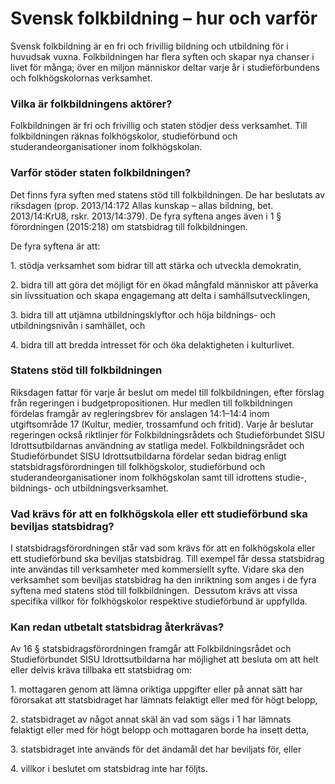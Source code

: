 # Svensk folkbildning – hur och varför

Svensk folkbildning är en fri och frivillig bildning och utbildning för i huvudsak vuxna. Folkbildningen har flera syften och skapar nya chanser i livet för många; över en miljon människor deltar varje år i studieförbundens och folkhögskolornas verksamhet.


### Vilka är folkbildningens aktörer?

Folkbildningen är fri och frivillig och staten stödjer dess verksamhet. Till folkbildningen räknas folkhögskolor, studieförbund och studerandeorganisationer inom folkhögskolan.

### Varför stöder staten folkbildningen?

Det finns fyra syften med statens stöd till folkbildningen. De har beslutats av riksdagen (prop. 2013/14:172 Allas kunskap – allas bildning, bet. 2013/14:KrU8, rskr. 2013/14:379\). De fyra syftena anges även i 1 § förordningen (2015:218\) om statsbidrag till folkbildningen.

De fyra syftena är att:

1\. stödja verksamhet som bidrar till att stärka och utveckla demokratin,

2\. bidra till att göra det möjligt för en ökad mångfald människor att påverka sin livssituation och skapa engagemang att delta i samhällsutvecklingen,

3\. bidra till att utjämna utbildningsklyftor och höja bildnings\- och utbildningsnivån i samhället, och

4\. bidra till att bredda intresset för och öka delaktigheten i kulturlivet.

### Statens stöd till folkbildningen

Riksdagen fattar för varje år beslut om medel till folkbildningen, efter förslag från regeringen i budgetpropositionen. Hur medlen till folkbildningen fördelas framgår av regleringsbrev för anslagen 14:1–14:4 inom utgiftsområde 17 (Kultur, medier, trossamfund och fritid). Varje år beslutar regeringen också riktlinjer för Folkbildningsrådets och Studieförbundet SISU Idrottsutbildarnas användning av statliga medel. Folkbildningsrådet och Studieförbundet SISU Idrottsutbildarna fördelar sedan bidrag enligt statsbidragsförordningen till folkhögskolor, studieförbund och studerandeorganisationer inom folkhögskolan samt till idrottens studie\-, bildnings\- och utbildningsverksamhet.

### Vad krävs för att en folkhögskola eller ett studieförbund ska beviljas statsbidrag?

I statsbidragsförordningen står vad som krävs för att en folkhögskola eller ett studieförbund ska beviljas statsbidrag. Till exempel får dessa statsbidrag inte användas till verksamheter med kommersiellt syfte. Vidare ska den verksamhet som beviljas statsbidrag ha den inriktning som anges i de fyra syftena med statens stöd till folkbildningen.  Dessutom krävs att vissa specifika villkor för folkhögskolor respektive studieförbund är uppfyllda.

### Kan redan utbetalt statsbidrag återkrävas?

Av 16 § statsbidragsförordningen framgår att Folkbildningsrådet och Studieförbundet SISU Idrottsutbildarna har möjlighet att besluta om att helt eller delvis kräva tillbaka ett statsbidrag om:

1\. mottagaren genom att lämna oriktiga uppgifter eller på annat sätt har förorsakat att statsbidraget har lämnats felaktigt eller med för högt belopp,

2\. statsbidraget av något annat skäl än vad som sägs i 1 har lämnats felaktigt eller med för högt belopp och mottagaren borde ha insett detta,

3\. statsbidraget inte används för det ändamål det har beviljats för, eller

4\. villkor i beslutet om statsbidrag inte har följts.
